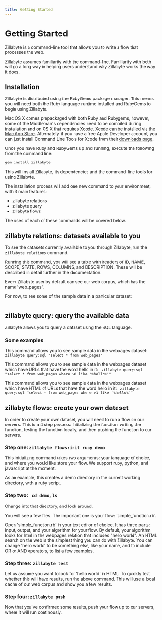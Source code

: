 ```yaml
---
title: Getting Started
---
```


# Getting Started

Zillabyte is a command-line tool that allows you to write a flow that processes the web. 

Zillabyte assumes familiarity with the command-line.  Familiarity with both will go a long way in helping users understand why Zillabyte works the way it does.

## Installation

Zillabyte is distributed using the RubyGems package manager. This means you will need both the Ruby language runtime installed and RubyGems to begin using Zillabyte.

Mac OS X comes prepackaged with both Ruby and Rubygems, however, some of the Middleman's dependencies need to be compiled during installation and on OS X that requires Xcode. Xcode can be installed via the [Mac App Store](http://itunes.apple.com/us/app/xcode/id497799835?ls=1&mt=12). Alternately, if you have a free Apple Developer account, you can just install Command Line Tools for Xcode from their [downloads page](https://developer.apple.com/downloads/index.action).

Once you have Ruby and RubyGems up and running, execute the following from the command line:

``` bash
gem install zillabyte
```

This will install Zillabyte, its dependencies and the command-line tools for using Zillabyte.

The installation process will add one new command to your environment, with 3 main features:

* zillabyte relations
* zillabyte query
* zillabyte flows

The uses of each of these commands will be covered below.

## zillabyte relations: datasets available to you

To see the datasets currently available to you through Zillabyte, run the `zillabyte relations` command. 

Running this command, you will see a table with headers of ID, NAME, SCOPE, STATE, ROWS, COLUMNS, and DESCRIPTION.  These will be described in detail further in the documentation.

Every Zillabyte user by default can see our web corpus, which has the name 'web_pages'.

For now, to see some of the sample data in a particular dataset:
``` zillabyte relations:show ID
```

## zillabyte query: query the available data

Zillabyte allows you to query a dataset using the SQL language.  

### Some examples: 
This command allows you to see sample data in the webpages dataset: ``` zillabyte query:sql "select * from web_pages"```

This command allows you to see sample data in the webpages dataset which have URLs that have the word hello in it: 
``` zillabyte query:sql "select * from web_pages where v0 like '%hello%'"```

This command allows you to see sample data in the webpages dataset which have HTML of URLs that have the word hello in it:
 ``` zillabyte query:sql "select * from web_pages where v1 like '%hello%'"```


## zillabyte flows: create your own dataset

In order to create your own dataset, you will need to run a flow on our servers.  This is a 4 step process: Initializing the function, writing the function, testing the function locally, and then pushing the function to our servers. 

### Step one: ```zillabyte flows:init ruby demo```
This initializing command takes two arguments: your language of choice, and where you would like store your flow.  We support ruby, python, and javascript at the moment.  

As an example, this creates a demo directory in the current working directory, with a ruby script. 

### Step two: ``` cd demo```, ```ls```

Change into that directory, and look around.

You will see a few files.  The important one is your flow: 'simple_function.rb'.

Open 'simple_function.rb' in your text editor of choice.  It has three parts: input, output, and your algorithm for your flow.  By default, your algorithm looks for html in the webpages relation that includes "hello world".  An HTML search on the web is the simplest thing you can do with Zillabyte.  You can change 'hello world' to be something else, like your name, and to include OR or AND operators, to list a few examples.

### Step three: ```zillabyte test```

Let us assume you want to look for 'hello world' in HTML.  To quickly test whether this will have results, run the above command.  This will use a local cache of our web corpus and show you a few results. 

### Step four: ```zillabyte push```

Now that you've confirmed some results, push your flow up to our servers, where it will run continously. 

[HTML5 Boilerplate]: http://html5boilerplate.com/
[SMACSS]: http://smacss.com/
